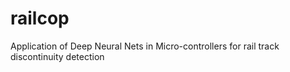 # railcop
Application of Deep Neural Nets in Micro-controllers for rail track discontinuity detection
